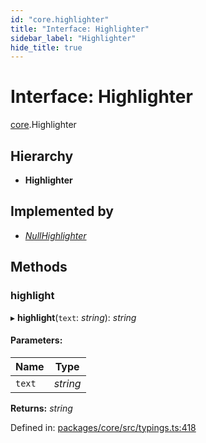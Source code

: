 ```yaml
---
id: "core.highlighter"
title: "Interface: Highlighter"
sidebar_label: "Highlighter"
hide_title: true
---
```


# Interface: Highlighter

[core](../modules/core.md).Highlighter

## Hierarchy

* **Highlighter**

## Implemented by

* [*NullHighlighter*](../classes/core.nullhighlighter.md)

## Methods

### highlight

▸ **highlight**(`text`: *string*): *string*

#### Parameters:

Name | Type |
------ | ------ |
`text` | *string* |

**Returns:** *string*

Defined in: [packages/core/src/typings.ts:418](https://github.com/mikro-orm/mikro-orm/blob/969d4229bd/packages/core/src/typings.ts#L418)

